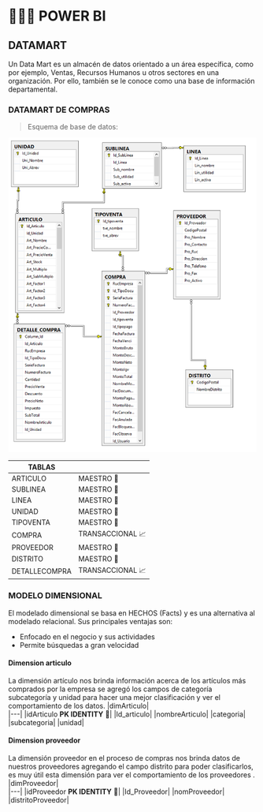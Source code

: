 # :maple_leaf::maple_leaf::maple_leaf: POWER BI

## DATAMART
Un Data Mart es un almacén de datos orientado a un área específica, como por ejemplo,  Ventas, Recursos Humanos u otros sectores en una organización. Por ello, también se le conoce como una base de información departamental. 

### DATAMART DE COMPRAS
> Esquema de base de datos:
<img src="img/cap1.png">

|TABLAS||
|---|---|
|ARTICULO|	MAESTRO :blue_book:|
|SUBLINEA|	MAESTRO :blue_book:|
|LINEA|	MAESTRO :blue_book:|
|UNIDAD|	MAESTRO :blue_book:|
|TIPOVENTA|	MAESTRO :blue_book:|
|COMPRA|	TRANSACCIONAL :chart_with_upwards_trend:|
|PROVEEDOR|	MAESTRO :blue_book:|
|DISTRITO|	MAESTRO :blue_book:|
|DETALLECOMPRA|	TRANSACCIONAL :chart_with_upwards_trend:|

###  MODELO DIMENSIONAL
El modelado dimensional se basa en HECHOS (Facts) y es una alternativa al modelado
relacional. Sus principales ventajas son:
- Enfocado en el negocio y sus actividades
- Permite búsquedas a gran velocidad
#### Dimension articulo
La dimensión artículo nos brinda información acerca de los artículos más comprados por la empresa se agregó los campos de categoría subcategoría y unidad para hacer una mejor clasificación y ver el comportamiento de los datos.
|dimArticulo|	
|---|
|idArticulo **PK IDENTITY** :key:|
|Id_articulo|
|nombreArticulo|
|categoria|
|subcategoria|
|unidad|
#### Dimension proveedor
La dimensión proveedor en el proceso de compras  nos brinda datos de nuestros proveedores agregando el campo distrito para poder clasificarlos, es muy útil esta dimensión para ver el comportamiento de los proveedores .
|dimProveedor|		
|---|
|idProveedor **PK IDENTITY** :key:|	
|Id_Proveedor|
|nomProveedor|
|distritoProveedor|	

